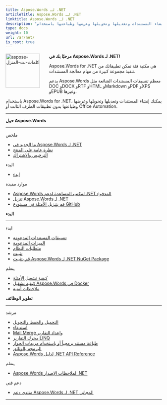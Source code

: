 ```yaml
---
title: Aspose.Words لـ .NET
articleTitle: Aspose.Words لـ .NET
linktitle: Aspose.Words لـ .NET
description: "قم بإنشاء المستندات وتعديلها وتحويلها وعرضها وطباعتها باستخدام C#."
type: docs
weight: 10
url: /ar/net/
is_root: true
---
```


<img src="/words/net/home_1" alt="aspose-كلمات-نت-المنزل" align="left" style="width:110px; margin: 0 30px 30px 0"/>

**مرحبًا بك في Aspose.Words لـ .NET!**

Aspose.Words for .NET هي مكتبة فئة تمكن تطبيقاتك من تنفيذ مجموعة كبيرة من مهام معالجة المستندات.

يدعم Aspose.Words معظم تنسيقات المستندات الشائعة مثل DOC وDOCX وRTF وHTML وMarkdown وPDF وXPS وEPUB وغيرها.

باستخدام Aspose.Words for .NET، يمكنك إنشاء المستندات وتعديلها وتحويلها وعرضها وطباعتها بدون تطبيقات الطرف الثالث أو Office Automation.

------

<div class="row">
		<div class="col-md-4">
				<p><b>حول Aspose.Words</b></p>
						<hr><p>ملخص</p></hr>
						<ul>
								<li><a href="/words/ar/net/what-s-new-in-aspose-words-for-net/">ما الجديد في Aspose.Words لـ .NET</a></li>
								<li><a href="/words/ar/net/product-overview/">نظرة عامة على المنتج</a></li>
								<li><a href="/words/ar/net/licensing/">الترخيص والاشتراك</a></li>
						</ul>
						<p>البدء</p>
						<ul>
								<li><a href="/words/ar/net/getting-started/">ابدء</a></li>
						</ul>
						<p>موارد مفيدة</p>
						<ul>
								<li><a href="https://helpdesk.aspose.com/">Aspose.Words لمكتب المساعدة لدعم .NET المدفوع</a></li>
								<li><a href="https://releases.aspose.com/words/net">تنزيل Aspose.Words لـ .NET</a></li>
								<li><a href="https://github.com/aspose-words/Aspose.Words-for-.NET">قم بتنزيل الأمثلة في مستودع GitHub</a></li>
						</ul>
		</div>
		<div class="col-md-4">
				<p><b>البدء</b></p>
						<hr><p>ابدء</p></hr>
						<ul>
								<li><a href="/words/ar/net/supported-document-formats/">تنسيقات المستندات المدعومة</a></li>
								<li><a href="/words/ar/net/features/">الميزات المدعومة</a></li>
								<li><a href="/words/ar/net/system-requirements/">متطلبات النظام</a></li>
								<li><a href="/words/ar/net/installation/">تثبيت</a></li>
								<li><a href="https://www.nuget.org/packages/Aspose.Words/">قم بتثبيت Aspose.Words لـ .NET NuGet Package</a></li>
						</ul>
						<p>يتعلم</p>
						<ul>
								<li><a href="/words/ar/net/how-to-run-the-examples/">كيفية تشغيل الأمثلة</a></li>
								<li><a href="/words/ar/net/how-to-run-aspose-words-in-docker/">كيفية تشغيل Aspose.Words في Docker</a></li>
								<li><a href="/words/ar/net/security/">ملاحظات أمنية</a></li>
						</ul>
		</div>
		<div class="col-md-4">
				<p><b>تطوير الوظائف</b></p>
						<hr><p>مرشد</p></hr>
						<ul>
								<li><a href="/words/ar/net/loading-saving-and-converting/">التحميل والحفظ والتحويل</a></li>
								<li><a href="/words/ar/net/rendering/">استدعاء</a></li>
								<li><a href="/words/net/mail-merge-and-reporting/">Mail Merge وإعداد التقارير</a></li>
								<li><a href="/words/net/linq-reporting-engine/">محرك التقارير LINQ</a></li>
								<li><a href="/words/ar/net/print-a-document-programmatically-or-using-dialogs/">طباعة مستند برمجياً أو باستخدام مربعات الحوار</a></li>
								<li><a href="/words/ar/net/programming-with-documents/">البرمجة بالوثائق</a></li>
								<li><a href="https://reference.aspose.com/words/net">Aspose.Words لدليل .NET API Reference</a></li>
						</ul>
						<p>يتعلم</p>
						<ul>
								<li><a href="https://releases.aspose.com/words/net/release-notes/">Aspose.Words لملاحظات الإصدار .NET</a></li>
						</ul>
						<p>دعم فني</p>
						<ul>
								<li><a href="https://forum.aspose.com/c/words/8">منتدى دعم Aspose.Words لـ .NET المجاني</a></li>
						</ul>
		</div>
</div>

------
